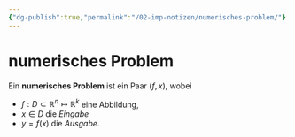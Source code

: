 ```yaml
---
{"dg-publish":true,"permalink":"/02-imp-notizen/numerisches-problem/"}
---
```


# numerisches Problem
Ein **numerisches Problem** ist ein Paar $(f,x)$, wobei 
- $f:D\subset\mathbb{R}^n\mapsto\mathbb{R}^k$ eine Abbildung, 
- $x\in D$ die _Eingabe_
- $y=f(x)$ die _Ausgabe_. 